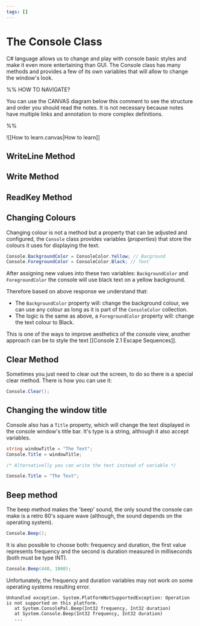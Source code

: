 ```yaml
---
tags: []
---
```

# The Console Class

C# language allows us to change and play with console basic styles and make it even more entertaining than GUI.
The Console class has many methods and provides a few of its own variables that will allow to change the window's look.

%%
HOW TO NAVIGATE?

You can use the CANVAS diagram below this comment to see the structure and order you should read the notes. It is not necessary because notes have multiple links and annotation to more complex definitions.

%%

![[How to learn.canvas|How to learn]]
## WriteLine Method
## Write Method
## ReadKey Method
## Changing Colours

Changing colour is not a method but a property that can be adjusted and configured, the `Console` class provides variables (*properties*) that store the colours it uses for displaying the text.

```c#
Console.BackgroundColor = ConsoleColor.Yellow; // Bacground
Console.ForegroundColor = ConsoleColor.Black; // Text
```

After assigning new values into these two variables: `BackgroundColor` and `ForegroundColor` the console will use black text on a yellow background.

Therefore based on above response we understand that:
- The `BackgroundColor` property will: change the background colour, we can use any colour as long as it is part of the `ConsoleColor` collection.
- The logic is the same as above, a `ForegroundColor` property will: change the text colour to Black.

This is one of the ways to improve aesthetics of the console view, another approach can be to style the text [[Console 2.1 Escape Sequences]].

## Clear Method

Sometimes you just need to clear out the screen, to do so there is a special clear method. There is how you can use it:

```c#
Console.Clear();
```

## Changing the window title

Console also has a `Title` property, which will change the text displayed in the console window's title bar. It's type is a string, although it also accept variables.

```c#
string windowTitle = "The Text";
Console.Title = windowTitle;

/* Alternativelly you can write the text instead of variable */

Console.Title = "The Text";
```

## Beep method

The beep method makes the 'beep' sound, the only sound the console can make is a retro 80's square wave (although, the sound depends on the operating system).

```c#
Console.Beep();
```

It is also possible to choose both: frequency and duration, the first value represents frequency and the second is duration measured in milliseconds (both must be type INT).

```c#
Console.Beep(440, 1000);
```

Unfortunately, the frequency and duration variables may not work on some operating systems resulting error.

```error 
Unhandled exception. System.PlatformNotSupportedException: Operation is not supported on this platform.
   at System.ConsolePal.Beep(Int32 frequency, Int32 duration)
   at System.Console.Beep(Int32 frequency, Int32 duration)
   ...
```

